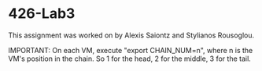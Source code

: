 # 426-Lab3
This assignment was worked on by Alexis Saiontz and Stylianos Rousoglou.

IMPORTANT:
On each VM, execute "export CHAIN_NUM=n", where n is the VM's position in the chain. So 1 for the head, 2 for the middle, 3 for the tail.
